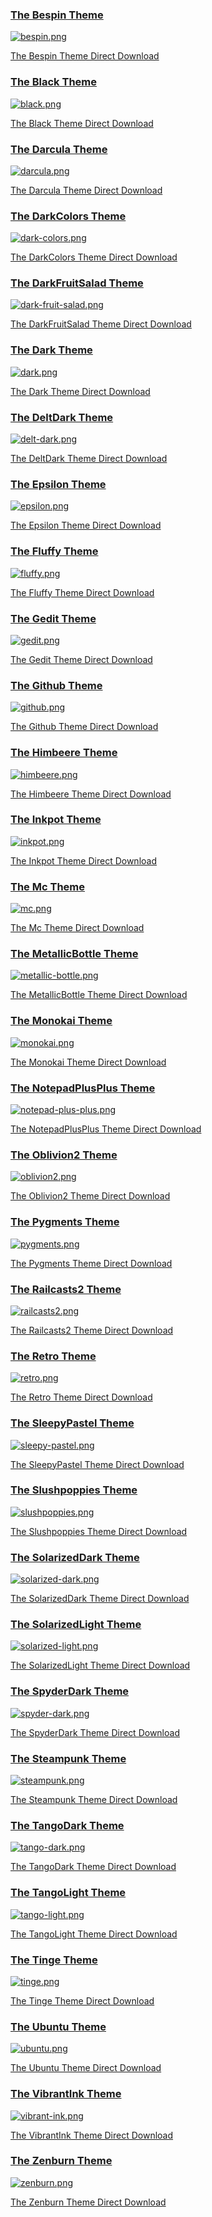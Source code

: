 
### [The Bespin Theme](../colorschemes/bespin.conf)

[![bespin.png](bespin.png)](bespin.png "The Bespin Theme")

[The Bespin Theme Direct Download](https://raw.githubusercontent.com/geany/geany-themes/master/colorschemes/bespin.conf)


### [The Black Theme](../colorschemes/black.conf)

[![black.png](black.png)](black.png "The Black Theme")

[The Black Theme Direct Download](https://raw.githubusercontent.com/geany/geany-themes/master/colorschemes/black.conf)


### [The Darcula Theme](../colorschemes/darcula.conf)

[![darcula.png](darcula.png)](darcula.png "The Darcula Theme")

[The Darcula Theme Direct Download](https://raw.githubusercontent.com/geany/geany-themes/master/colorschemes/darcula.conf)


### [The DarkColors Theme](../colorschemes/dark-colors.conf)

[![dark-colors.png](dark-colors.png)](dark-colors.png "The DarkColors Theme")

[The DarkColors Theme Direct Download](https://raw.githubusercontent.com/geany/geany-themes/master/colorschemes/dark-colors.conf)


### [The DarkFruitSalad Theme](../colorschemes/dark-fruit-salad.conf)

[![dark-fruit-salad.png](dark-fruit-salad.png)](dark-fruit-salad.png "The DarkFruitSalad Theme")

[The DarkFruitSalad Theme Direct Download](https://raw.githubusercontent.com/geany/geany-themes/master/colorschemes/dark-fruit-salad.conf)


### [The Dark Theme](../colorschemes/dark.conf)

[![dark.png](dark.png)](dark.png "The Dark Theme")

[The Dark Theme Direct Download](https://raw.githubusercontent.com/geany/geany-themes/master/colorschemes/dark.conf)


### [The DeltDark Theme](../colorschemes/delt-dark.conf)

[![delt-dark.png](delt-dark.png)](delt-dark.png "The DeltDark Theme")

[The DeltDark Theme Direct Download](https://raw.githubusercontent.com/geany/geany-themes/master/colorschemes/delt-dark.conf)


### [The Epsilon Theme](../colorschemes/epsilon.conf)

[![epsilon.png](epsilon.png)](epsilon.png "The Epsilon Theme")

[The Epsilon Theme Direct Download](https://raw.githubusercontent.com/geany/geany-themes/master/colorschemes/epsilon.conf)


### [The Fluffy Theme](../colorschemes/fluffy.conf)

[![fluffy.png](fluffy.png)](fluffy.png "The Fluffy Theme")

[The Fluffy Theme Direct Download](https://raw.githubusercontent.com/geany/geany-themes/master/colorschemes/fluffy.conf)


### [The Gedit Theme](../colorschemes/gedit.conf)

[![gedit.png](gedit.png)](gedit.png "The Gedit Theme")

[The Gedit Theme Direct Download](https://raw.githubusercontent.com/geany/geany-themes/master/colorschemes/gedit.conf)


### [The Github Theme](../colorschemes/github.conf)

[![github.png](github.png)](github.png "The Github Theme")

[The Github Theme Direct Download](https://raw.githubusercontent.com/geany/geany-themes/master/colorschemes/github.conf)


### [The Himbeere Theme](../colorschemes/himbeere.conf)

[![himbeere.png](himbeere.png)](himbeere.png "The Himbeere Theme")

[The Himbeere Theme Direct Download](https://raw.githubusercontent.com/geany/geany-themes/master/colorschemes/himbeere.conf)


### [The Inkpot Theme](../colorschemes/inkpot.conf)

[![inkpot.png](inkpot.png)](inkpot.png "The Inkpot Theme")

[The Inkpot Theme Direct Download](https://raw.githubusercontent.com/geany/geany-themes/master/colorschemes/inkpot.conf)


### [The Mc Theme](../colorschemes/mc.conf)

[![mc.png](mc.png)](mc.png "The Mc Theme")

[The Mc Theme Direct Download](https://raw.githubusercontent.com/geany/geany-themes/master/colorschemes/mc.conf)


### [The MetallicBottle Theme](../colorschemes/metallic-bottle.conf)

[![metallic-bottle.png](metallic-bottle.png)](metallic-bottle.png "The MetallicBottle Theme")

[The MetallicBottle Theme Direct Download](https://raw.githubusercontent.com/geany/geany-themes/master/colorschemes/metallic-bottle.conf)


### [The Monokai Theme](../colorschemes/monokai.conf)

[![monokai.png](monokai.png)](monokai.png "The Monokai Theme")

[The Monokai Theme Direct Download](https://raw.githubusercontent.com/geany/geany-themes/master/colorschemes/monokai.conf)


### [The NotepadPlusPlus Theme](../colorschemes/notepad-plus-plus.conf)

[![notepad-plus-plus.png](notepad-plus-plus.png)](notepad-plus-plus.png "The NotepadPlusPlus Theme")

[The NotepadPlusPlus Theme Direct Download](https://raw.githubusercontent.com/geany/geany-themes/master/colorschemes/notepad-plus-plus.conf)


### [The Oblivion2 Theme](../colorschemes/oblivion2.conf)

[![oblivion2.png](oblivion2.png)](oblivion2.png "The Oblivion2 Theme")

[The Oblivion2 Theme Direct Download](https://raw.githubusercontent.com/geany/geany-themes/master/colorschemes/oblivion2.conf)


### [The Pygments Theme](../colorschemes/pygments.conf)

[![pygments.png](pygments.png)](pygments.png "The Pygments Theme")

[The Pygments Theme Direct Download](https://raw.githubusercontent.com/geany/geany-themes/master/colorschemes/pygments.conf)


### [The Railcasts2 Theme](../colorschemes/railcasts2.conf)

[![railcasts2.png](railcasts2.png)](railcasts2.png "The Railcasts2 Theme")

[The Railcasts2 Theme Direct Download](https://raw.githubusercontent.com/geany/geany-themes/master/colorschemes/railcasts2.conf)


### [The Retro Theme](../colorschemes/retro.conf)

[![retro.png](retro.png)](retro.png "The Retro Theme")

[The Retro Theme Direct Download](https://raw.githubusercontent.com/geany/geany-themes/master/colorschemes/retro.conf)


### [The SleepyPastel Theme](../colorschemes/sleepy-pastel.conf)

[![sleepy-pastel.png](sleepy-pastel.png)](sleepy-pastel.png "The SleepyPastel Theme")

[The SleepyPastel Theme Direct Download](https://raw.githubusercontent.com/geany/geany-themes/master/colorschemes/sleepy-pastel.conf)


### [The Slushpoppies Theme](../colorschemes/slushpoppies.conf)

[![slushpoppies.png](slushpoppies.png)](slushpoppies.png "The Slushpoppies Theme")

[The Slushpoppies Theme Direct Download](https://raw.githubusercontent.com/geany/geany-themes/master/colorschemes/slushpoppies.conf)


### [The SolarizedDark Theme](../colorschemes/solarized-dark.conf)

[![solarized-dark.png](solarized-dark.png)](solarized-dark.png "The SolarizedDark Theme")

[The SolarizedDark Theme Direct Download](https://raw.githubusercontent.com/geany/geany-themes/master/colorschemes/solarized-dark.conf)


### [The SolarizedLight Theme](../colorschemes/solarized-light.conf)

[![solarized-light.png](solarized-light.png)](solarized-light.png "The SolarizedLight Theme")

[The SolarizedLight Theme Direct Download](https://raw.githubusercontent.com/geany/geany-themes/master/colorschemes/solarized-light.conf)


### [The SpyderDark Theme](../colorschemes/spyder-dark.conf)

[![spyder-dark.png](spyder-dark.png)](spyder-dark.png "The SpyderDark Theme")

[The SpyderDark Theme Direct Download](https://raw.githubusercontent.com/geany/geany-themes/master/colorschemes/spyder-dark.conf)


### [The Steampunk Theme](../colorschemes/steampunk.conf)

[![steampunk.png](steampunk.png)](steampunk.png "The Steampunk Theme")

[The Steampunk Theme Direct Download](https://raw.githubusercontent.com/geany/geany-themes/master/colorschemes/steampunk.conf)


### [The TangoDark Theme](../colorschemes/tango-dark.conf)

[![tango-dark.png](tango-dark.png)](tango-dark.png "The TangoDark Theme")

[The TangoDark Theme Direct Download](https://raw.githubusercontent.com/geany/geany-themes/master/colorschemes/tango-dark.conf)


### [The TangoLight Theme](../colorschemes/tango-light.conf)

[![tango-light.png](tango-light.png)](tango-light.png "The TangoLight Theme")

[The TangoLight Theme Direct Download](https://raw.githubusercontent.com/geany/geany-themes/master/colorschemes/tango-light.conf)


### [The Tinge Theme](../colorschemes/tinge.conf)

[![tinge.png](tinge.png)](tinge.png "The Tinge Theme")

[The Tinge Theme Direct Download](https://raw.githubusercontent.com/geany/geany-themes/master/colorschemes/tinge.conf)


### [The Ubuntu Theme](../colorschemes/ubuntu.conf)

[![ubuntu.png](ubuntu.png)](ubuntu.png "The Ubuntu Theme")

[The Ubuntu Theme Direct Download](https://raw.githubusercontent.com/geany/geany-themes/master/colorschemes/ubuntu.conf)


### [The VibrantInk Theme](../colorschemes/vibrant-ink.conf)

[![vibrant-ink.png](vibrant-ink.png)](vibrant-ink.png "The VibrantInk Theme")

[The VibrantInk Theme Direct Download](https://raw.githubusercontent.com/geany/geany-themes/master/colorschemes/vibrant-ink.conf)


### [The Zenburn Theme](../colorschemes/zenburn.conf)

[![zenburn.png](zenburn.png)](zenburn.png "The Zenburn Theme")

[The Zenburn Theme Direct Download](https://raw.githubusercontent.com/geany/geany-themes/master/colorschemes/zenburn.conf)


